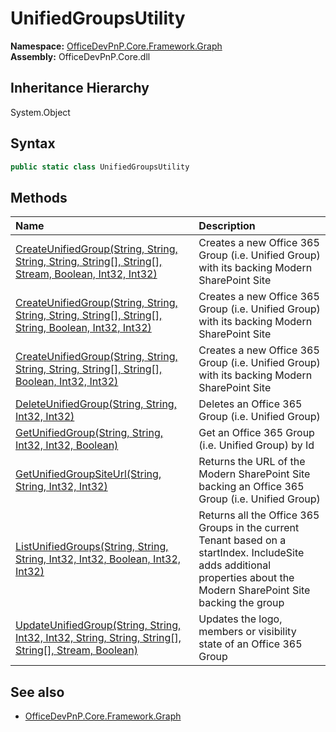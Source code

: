 # UnifiedGroupsUtility
  

**Namespace:** [OfficeDevPnP.Core.Framework.Graph](OfficeDevPnP.Core.Framework.Graph.md)  
**Assembly:** OfficeDevPnP.Core.dll  
## Inheritance Hierarchy
System.Object  

## Syntax
```C#
public static class UnifiedGroupsUtility
```
## Methods
|**Name**|**Description**|
|:-----|:-----|
| [CreateUnifiedGroup(String, String, String, String, String[], String[], Stream, Boolean, Int32, Int32)](OfficeDevPnP.Core.Framework.Graph.UnifiedGroupsUtility.b7d1c0ab.md) | Creates a new Office 365 Group (i.e. Unified Group) with its backing Modern SharePoint Site
| [CreateUnifiedGroup(String, String, String, String, String[], String[], String, Boolean, Int32, Int32)](OfficeDevPnP.Core.Framework.Graph.UnifiedGroupsUtility.dbfbcad3.md) | Creates a new Office 365 Group (i.e. Unified Group) with its backing Modern SharePoint Site
| [CreateUnifiedGroup(String, String, String, String, String[], String[], Boolean, Int32, Int32)](OfficeDevPnP.Core.Framework.Graph.UnifiedGroupsUtility.7a185259.md) | Creates a new Office 365 Group (i.e. Unified Group) with its backing Modern SharePoint Site
| [DeleteUnifiedGroup(String, String, Int32, Int32)](OfficeDevPnP.Core.Framework.Graph.UnifiedGroupsUtility.b26ade5f.md) | Deletes an Office 365 Group (i.e. Unified Group)
| [GetUnifiedGroup(String, String, Int32, Int32, Boolean)](OfficeDevPnP.Core.Framework.Graph.UnifiedGroupsUtility.560ed01d.md) | Get an Office 365 Group (i.e. Unified Group) by Id
| [GetUnifiedGroupSiteUrl(String, String, Int32, Int32)](OfficeDevPnP.Core.Framework.Graph.UnifiedGroupsUtility.d858cbd7.md) | Returns the URL of the Modern SharePoint Site backing an Office 365 Group (i.e. Unified Group)
| [ListUnifiedGroups(String, String, String, Int32, Int32, Boolean, Int32, Int32)](OfficeDevPnP.Core.Framework.Graph.UnifiedGroupsUtility.58f3feae.md) | Returns all the Office 365 Groups in the current Tenant based on a startIndex. IncludeSite adds additional properties about the Modern SharePoint Site backing the group
| [UpdateUnifiedGroup(String, String, Int32, Int32, String, String, String[], String[], Stream, Boolean)](OfficeDevPnP.Core.Framework.Graph.UnifiedGroupsUtility.b016bc60.md) | Updates the logo, members or visibility state of an Office 365 Group
## See also
- [OfficeDevPnP.Core.Framework.Graph](OfficeDevPnP.Core.Framework.Graph.md)
